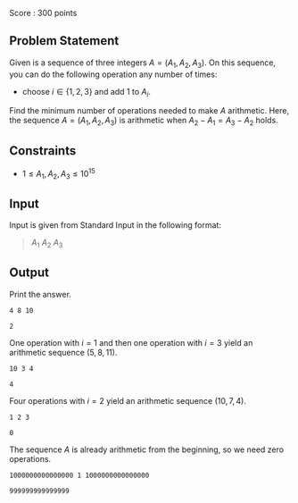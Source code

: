 Score : $300$ points

## Problem Statement

Given is a sequence of three integers $A = (A_1, A_2, A_3)$. On this sequence, you can do the following operation any number of times:

- choose $i\in \{1,2,3\}$ and add $1$ to $A_i$.

Find the minimum number of operations needed to make $A$ arithmetic. Here, the sequence $A = (A_1, A_2, A_3)$ is arithmetic when $A_2 - A_1 = A_3 - A_2$ holds.

## Constraints

- $1\leq A_1, A_2, A_3\leq 10^{15}$

## Input

Input is given from Standard Input in the following format:

> $A_1$ $A_2$ $A_3$

## Output

Print the answer.

```input1
4 8 10
```

```output1
2
```

One operation with $i = 1$ and then one operation with $i = 3$ yield an arithmetic sequence $(5, 8, 11)$.

```input2
10 3 4
```

```output2
4
```

Four operations with $i = 2$ yield an arithmetic sequence $(10, 7, 4)$.

```input3
1 2 3
```

```output3
0
```

The sequence $A$ is already arithmetic from the beginning, so we need zero operations.

```input4
1000000000000000 1 1000000000000000
```

```output4
999999999999999
```